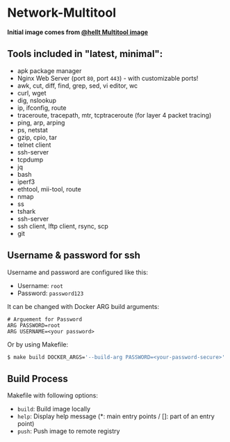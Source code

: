 # Network-Multitool

__Initial image comes from [@hellt Multitool image](https://github.com/hellt/Network-MultiTool)__
## Tools included in "latest, minimal":
* apk package manager
* Nginx Web Server (port `80`, port `443`) - with customizable ports!
* awk, cut, diff, find, grep, sed, vi editor, wc
* curl, wget
* dig, nslookup
* ip, ifconfig, route
* traceroute, tracepath, mtr, tcptraceroute (for layer 4 packet tracing)
* ping, arp, arping
* ps, netstat
* gzip, cpio, tar
* telnet client
* ssh-server
* tcpdump
* jq
* bash
* iperf3
* ethtool, mii-tool, route
* nmap
* ss
* tshark
* ssh-server
* ssh client, lftp client, rsync, scp
* git

## Username & password for ssh
Username and password are configured like this:

- Username: `root`
- Password: `password123`

It can be changed with Docker ARG build arguments:

```docker
# Arguement for Password
ARG PASSWORD=root
ARG USERNAME=<your password>
```

Or by using Makefile:

```bash
$ make build DOCKER_ARGS='--build-arg PASSWORD=<your-password-secure>'
```

## Build Process

Makefile with following options:

- `build`:  Build image locally
- `help`:  Display help message (*: main entry points / []: part of an entry point)
- `push`:  Push image to remote registry
